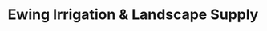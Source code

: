---
title: "Ewing Irrigation & Landscape Supply"
url: /mesa/ewing-irrigation-und-landscape-supply/
shop: Garten-Center
---